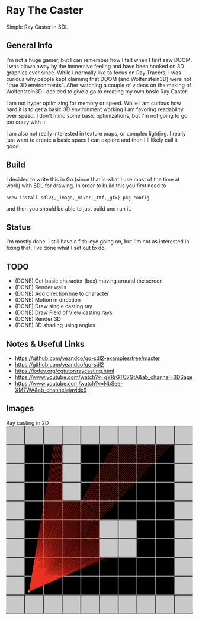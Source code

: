 # Ray The Caster

Simple Ray Caster in SDL

## General Info

I'm not a huge gamer, but I can remember how I felt when I first saw DOOM. I was
blown away by the immersive feeling and have been hooked on 3D graphics ever
since. While I normally like to focus on Ray Tracers, I was curious why people
kept claiming that DOOM (and Wolfenstein3D) were not "true 3D environments". 
After watching a couple of videos on the making of Wolfenstein3D I decided
to give a go to creating my own basic Ray Caster.

I am not hyper optimizing for memory or speed. While I am curious how hard it is
to get a basic 3D environment working I am favoring readability over
speed. I don't mind some basic optimizations, but I'm not going to go too
crazy with it.

I am also not really interested in texture maps, or complex lighting. I really just
want to create a basic space I can explore and then I'll likely call it good.

## Build

I decided to write this in Go (since that is what I use most of the time at
work) with SDL for drawing.  In order to build this you first need to 

`brew install sdl2{,_image,_mixer,_ttf,_gfx} pkg-config`

and then you should be able to just build and run it.

## Status

I'm mostly done. I still have a fish-eye going on, but I'm not as interested in fixing
that. I've done what I set out to do. 

## TODO

* (DONE) Get basic character (box) moving around the screen
* (DONE) Render walls
* (DONE) Add direction line to character
* (DONE) Motion in direction
* (DONE) Draw single casting ray
* (DONE) Draw Field of View casting rays
* (DONE) Render 3D
* (DONE) 3D shading using angles

## Notes & Useful Links

* https://github.com/veandco/go-sdl2-examples/tree/master
* https://github.com/veandco/go-sdl2
* https://lodev.org/cgtutor/raycasting.html
* https://www.youtube.com/watch?v=gYRrGTC7GtA&ab_channel=3DSage
* https://www.youtube.com/watch?v=NbSee-XM7WA&ab_channel=javidx9

## Images

Ray casting in 2D
![Ray casting in 2D](./img1.png)

